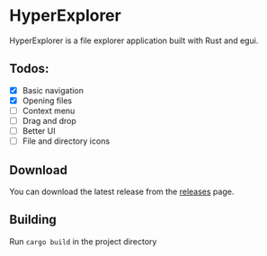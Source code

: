 # HyperExplorer
HyperExplorer is a file explorer application built with Rust and egui.

## Todos:
- [x] Basic navigation
- [x] Opening files
- [ ] Context menu
- [ ] Drag and drop
- [ ] Better UI
- [ ] File and directory icons

## Download
You can download the latest release from the [releases](https://github.com/triplean/hyperexplorer/releases) page.

## Building
Run `cargo build` in the project directory
